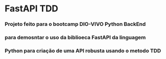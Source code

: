 # FastAPI TDD

### Projeto feito para o bootcamp DIO-VIVO Python BackEnd 
### para demosntar o uso da biblioeca FastAPI da linguagem 
### Python para criação de uma API robusta usando o metodo TDD
